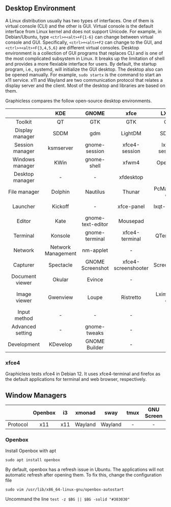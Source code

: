 ## Desktop Environment

A Linux distribution usually has two types of interfaces.
One of them is virtual console (CLI) and the other is GUI.
Virtual console is the default interface from Linux kernel and does not support Unicode.
For example, in Debian/Ubuntu, type `<ctrl>+<alt>+F{1-6}` can change between virtual console and GUI.
Specifically, `<ctrl>+<alt>+F2` can change to the GUI, and `<ctrl>+<alt>+F{3,4,5,6}` are different virtual consoles.
Desktop environment is a collection of GUI programs that replaces CLI and is one of the most complicated subsystem in Linux.
It breaks up the limitation of shell and provides a more flexiable interface for users.
By default, the startup program, i.e., systemd, will initialize the GUI desktop.
The desktop also can be opened manually. 
For example, `sudo startx` is the command to start an x11 service.
x11 and Wayland are two communication protocol that relates a display server and the client.
Most of the desktop and libraries are based on them.

Graphicless compares the follow open-source desktop environments.

|                  |         KDE        |       GNOME       |         xfce        |     LXQT     |         DDE         |
|:----------------:|:------------------:|:-----------------:|:-------------------:|:------------:|:-------------------:|
|      Toolkit     |         QT         |        GTK        |         GTK         |      QT      |          QT         |
|  Display manager |        SDDM        |        gdm        |       LightDM       |     SDDM     |       LightDM       |
|  Session manager |      ksmserver     |   gnome-session   |    xfce4-session    | lxqt-session |     dde-session     |
|  Windows manager |        KWin        |    gnome-shell    |        xfwm4        |    Openbox   |     deepin-kwin     |
|  Desktop manager |          -         |         -         |      xfdesktop      |       -      |          -          |
|   File manager   |       Dolphin      |     Nautilus      |        Thunar       |  PcManFm-qt  |   dde-file-manager  |
|     Launcher     |       Kickoff      |         -         |      xfce-panel     |  lxqt-runner |     dde-launcher    |
|      Editor      |        Kate        | gnome-text-editor |       Mousepad      |       -      |    deepin-editor    |
|     Terminal     |       Konsole      |   gnome-terminal  |    xfce4-terminal   |   QTerminal  |   deepin-terminal   |
|      Network     | Network Management |     nm-applet     |          -          |       -      |          -          |
|     Capturer     |      Spectacle     |  GNOME Screenshot | xfce4-screenshooter |  Screengrab  |  deepin-screenshot  |
|  Document viewer |       Okular       |       Evince      |          -          |       -      |    deepin-reader    |
|   Image viewer   |      Gwenview      |       Loupe       |      Ristretto      |  Lximage-qt  | deepin-image-viewer |
|   Input method   |          -         |         -         |          -          |       -      |      deepin-im      |
| Advanced setting |          -         |    gnome-tweaks   |          -          |       -      |     deepin-tweak    |
|    Development   |      KDevelop      |   GNOME Builder   |          -          |       -      |      Deepin-IDE     |

### xfce4

Graphicless tests xfce4 in Debian 12.
It uses xfce4-terminal and firefox as the default applications for terminal and web browser, respectively.

## Window Managers

|          | Openbox |  i3 |  xmonad |   sway  | tmux | GNU Screen |
|---------:|:-------:|:---:|:-------:|:-------:|:----:|:----------:|
| Protocol |   x11   | x11 | Wayland | Wayland |   -  |      -     |

### Openbox

Install Openbox with apt

    sudo apt install openbox

By default, openbox has a refresh issue in Ubuntu.
The applications will not automatic refresh after opening them.
To fix this, change the configuration file

    sudo vim /usr/lib/x86_64-linux-gnu/openbox-autostart

Uncommand the line `test -z $BG || $BG -solid "#303030"`


